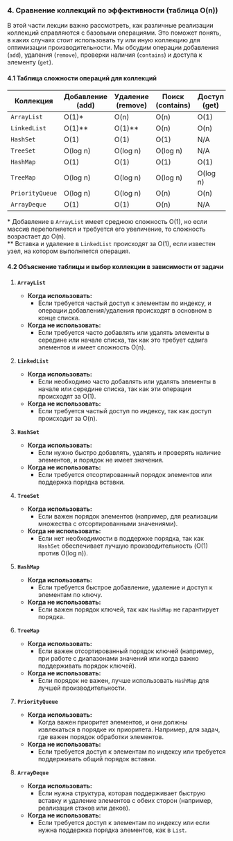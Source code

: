 ### 4. Сравнение коллекций по эффективности (таблица O(n))

В этой части лекции важно рассмотреть, как различные реализации коллекций справляются с базовыми операциями. Это поможет понять, в каких случаях стоит использовать ту или иную коллекцию для оптимизации производительности. Мы обсудим операции добавления (`add`), удаления (`remove`), проверки наличия (`contains`) и доступа к элементу (`get`). 

#### 4.1 Таблица сложности операций для коллекций

| Коллекция      | Добавление (add) | Удаление (remove) | Поиск (contains) | Доступ (get) |
|----------------|------------------|-------------------|------------------|--------------|
| `ArrayList`    | O(1)*            | O(n)              | O(n)             | O(1)         |
| `LinkedList`   | O(1)**           | O(1)**            | O(n)             | O(n)         |
| `HashSet`      | O(1)             | O(1)              | O(1)             | N/A          |
| `TreeSet`      | O(log n)         | O(log n)          | O(log n)         | N/A          |
| `HashMap`      | O(1)             | O(1)              | O(1)             | O(1)         |
| `TreeMap`      | O(log n)         | O(log n)          | O(log n)         | O(log n)     |
| `PriorityQueue`| O(log n)         | O(log n)          | O(n)             | O(n)         |
| `ArrayDeque`   | O(1)             | O(1)              | O(n)             | N/A          |

\* Добавление в `ArrayList` имеет среднюю сложность O(1), но если массив переполняется и требуется его увеличение, то сложность возрастает до O(n).  
\** Вставка и удаление в `LinkedList` происходят за O(1), если известен узел, на котором выполняется операция.

#### 4.2 Объяснение таблицы и выбор коллекции в зависимости от задачи

1. **`ArrayList`**
   - **Когда использовать:** 
     - Если требуется частый доступ к элементам по индексу, и операции добавления/удаления происходят в основном в конце списка.
   - **Когда не использовать:** 
     - Если требуется часто добавлять или удалять элементы в середине или начале списка, так как это требует сдвига элементов и имеет сложность O(n).

2. **`LinkedList`**
   - **Когда использовать:** 
     - Если необходимо часто добавлять или удалять элементы в начале или середине списка, так как эти операции происходят за O(1).
   - **Когда не использовать:** 
     - Если требуется частый доступ по индексу, так как доступ происходит за O(n).

3. **`HashSet`**
   - **Когда использовать:** 
     - Если нужно быстро добавлять, удалять и проверять наличие элементов, и порядок не имеет значения. 
   - **Когда не использовать:** 
     - Если требуется отсортированный порядок элементов или поддержка порядка вставки.

4. **`TreeSet`**
   - **Когда использовать:** 
     - Если важен порядок элементов (например, для реализации множества с отсортированными значениями).
   - **Когда не использовать:** 
     - Если нет необходимости в поддержке порядка, так как `HashSet` обеспечивает лучшую производительность (O(1) против O(log n)).

5. **`HashMap`**
   - **Когда использовать:** 
     - Если требуется быстрое добавление, удаление и доступ к элементам по ключу. 
   - **Когда не использовать:** 
     - Если важен порядок ключей, так как `HashMap` не гарантирует порядка.

6. **`TreeMap`**
   - **Когда использовать:** 
     - Если важен отсортированный порядок ключей (например, при работе с диапазонами значений или когда важно поддерживать порядок ключей).
   - **Когда не использовать:** 
     - Если порядок не важен, лучше использовать `HashMap` для лучшей производительности.

7. **`PriorityQueue`**
   - **Когда использовать:** 
     - Когда важен приоритет элементов, и они должны извлекаться в порядке их приоритета. Например, для задач, где важен порядок обработки элементов.
   - **Когда не использовать:** 
     - Если требуется доступ к элементам по индексу или требуется поддерживать общий порядок вставки.

8. **`ArrayDeque`**
   - **Когда использовать:** 
     - Если нужна структура, которая поддерживает быструю вставку и удаление элементов с обеих сторон (например, реализация стэков или деков).
   - **Когда не использовать:** 
     - Если требуется доступ к элементам по индексу или если нужна поддержка порядка элементов, как в `List`.



